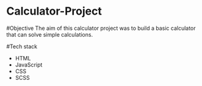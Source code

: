# Calculator-Project

#Objective
The aim of this calculator project was to build a basic calculator that can solve simple calculations.

#Tech stack
<ul> 
  <li>HTML</li>
  <li>JavaScript</li>
  <li>CSS</li>
  <li>SCSS</li>
